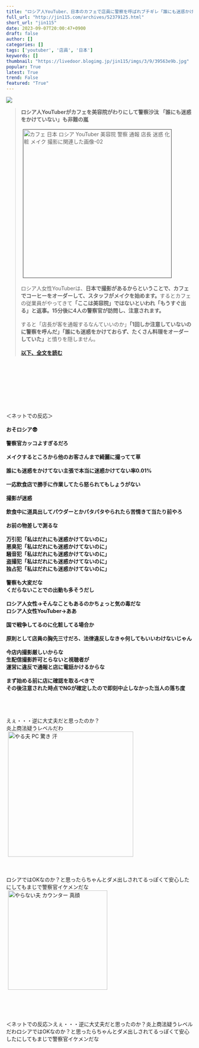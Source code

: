 ```yaml
---
title: "ロシア人YouTuber、日本のカフェで店員に警察を呼ばれブチギレ「誰にも迷惑かけてない！こんなこと許されるの！？」→呼ばれた理由がこちら・・・ : オレ的ゲーム速報＠刃"
full_url: "http://jin115.com/archives/52379125.html"
short_url: "jin115"
date: 2023-09-07T20:00:47+0900
draft: false
author: []
categories: []
tags: ['youtuber', '店員', '日本']
keywords: []
thumbnail: "https://livedoor.blogimg.jp/jin115/imgs/3/9/39563e9b.jpg"
popular: True
latest: True
trend: False
featured: "True"
---
```


![](https://livedoor.blogimg.jp/jin115/imgs/3/9/39563e9b.jpg)

<div><a name='more'></a> <blockquote><b>ロシア人YouTuberがカフェを美容院がわりにして警察沙汰 「誰にも迷惑をかけていない」も非難の嵐</b><br> <br> <img src='https://livedoor.blogimg.jp/jin115/imgs/1/9/1983f8fe.png' width='400' border='1' hspace='5' class='pict' alt='カフェ 日本 ロシア YouTuber 美容院 警察 通報 店長 迷惑 化粧 メイク 撮影に関連した画像-02'><br> <br> ロシア人女性YouTuberは、<b>日本で撮影があるからということで、カフェでコーヒーをオーダーして、スタッフがメイクを始めます。</b>するとカフェの従業員がやってきて<b>「ここは美容院」ではないといわれ「もうすぐ出る」と返事。15分後に4人の警察官が訪問し、注意されます。</b><br> <br> すると「店長が客を通報するなんていいのか」<b>「1回しか注意していないのに警察を呼んだ」「誰にも迷惑をかけておらず、たくさん料理をオーダーしていた」</b>と憤りを隠しません。<br> <br> <a href='https://news.yahoo.co.jp/expert/articles/2198ab2fccfcb73603ad60638f84f39357bbc753' target='_blank'><b>以下、全文を読む</b></a></blockquote><br> <br> <br> <br> <br> <br> <br> <br> ＜ネットでの反応＞<br> <br> <b>おそロシア😨</b><br> <br> <b>警察官カッコよすぎるだろ</b><br> <br> <b>メイクするところから他のお客さんまで綺麗に撮ってて草</b><br> <br> <b>誰にも迷惑をかけてない主張で本当に迷惑かけてない率0.01%</b><br> <br> <b>一応飲食店で勝手に作業してたら怒られてもしょうがない</b><br> <br> <b>撮影が迷惑</b><br> <br> <b>飲食中に道具出してパウダーとかパタパタやられたら苦情きて当たり前やろ</b><br> <br> <b>お前の物差しで測るな</b><br> <br> <b>万引犯「私はだれにも迷惑かけてないのに」<br> 悪臭犯「私はだれにも迷惑かけてないのに」<br> 騒音犯「私はだれにも迷惑かけてないのに」<br> 盗撮犯「私はだれにも迷惑かけてないのに」<br> 独占犯「私はだれにも迷惑かけてないのに」</b><br> <br> <b>警察も大変だな<br> くだらないことでの出動も多そうだし</b><br> <br> <b>ロシア人女性→そんなこともあるのかちょっと気の毒だな<br> ロシア人女性YouTuber→ああ</b><br> <br> <b>国で戦争してるのに化粧してる場合か</b><br> <br> <b>原則として店員の胸先三寸だろ、法律違反しなきゃ何してもいいわけないじゃん</b><br> <br> <b>今店内撮影厳しいからな<br> 生配信撮影許可とらないと視聴者が<br> 運営に違反で通報と店に電話かけるからな</b><br> <br> <b>まず始める前に店に確認を取るべきで<br> その後注意された時点でNGが確定したので即刻中止しなかった当人の落ち度</b><br> <br> <br> <br> <br> えぇ・・・逆に大丈夫だと思ったのか？<br> 炎上商法疑うレベルだわ<br> <img src='https://livedoor.blogimg.jp/jin115/imgs/8/0/8076d1bb.gif' alt='やる夫 PC 驚き 汗' width='338' border='0' hspace='5' class='pict'><br> <br> <br> <br> ロシアではOKなのか？と思ったらちゃんとダメ出しされてるっぽくて安心した<br> にしてもまじで警察官イケメンだな<br> <img src='https://livedoor.blogimg.jp/jin115/imgs/9/4/9467b835.gif' alt='やらない夫 カウンター 真顔' width='268' border='0' hspace='5' class='pict'><br> <br> <br> <br> <br> <p>＜ネットでの反応＞えぇ・・・逆に大丈夫だと思ったのか？炎上商法疑うレベルだわロシアではOKなのか？と思ったらちゃんとダメ出しされてるっぽくて安心したにしてもまじで警察官イケメンだな</p></div>
